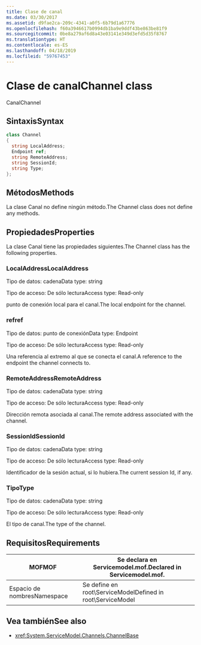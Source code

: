 ```yaml
---
title: Clase de canal
ms.date: 03/30/2017
ms.assetid: d9fae2ca-209c-4341-a0f5-6b79d1a67776
ms.openlocfilehash: f60a3946617b0994db1ba9e9ddf43be863be81f9
ms.sourcegitcommit: 0be8a279af6d8a43e03141e349d3efd5d35f8767
ms.translationtype: HT
ms.contentlocale: es-ES
ms.lasthandoff: 04/18/2019
ms.locfileid: "59767453"
---
```

# <a name="channel-class"></a><span data-ttu-id="93013-102">Clase de canal</span><span class="sxs-lookup"><span data-stu-id="93013-102">Channel class</span></span>
<span data-ttu-id="93013-103">Canal</span><span class="sxs-lookup"><span data-stu-id="93013-103">Channel</span></span>  
  
## <a name="syntax"></a><span data-ttu-id="93013-104">Sintaxis</span><span class="sxs-lookup"><span data-stu-id="93013-104">Syntax</span></span>  
  
```csharp
class Channel  
{  
  string LocalAddress;  
  Endpoint ref;  
  string RemoteAddress;  
  string SessionId;  
  string Type;  
};  
```  
  
## <a name="methods"></a><span data-ttu-id="93013-105">Métodos</span><span class="sxs-lookup"><span data-stu-id="93013-105">Methods</span></span>  
 <span data-ttu-id="93013-106">La clase Canal no define ningún método.</span><span class="sxs-lookup"><span data-stu-id="93013-106">The Channel class does not define any methods.</span></span>  
  
## <a name="properties"></a><span data-ttu-id="93013-107">Propiedades</span><span class="sxs-lookup"><span data-stu-id="93013-107">Properties</span></span>  
 <span data-ttu-id="93013-108">La clase Canal tiene las propiedades siguientes.</span><span class="sxs-lookup"><span data-stu-id="93013-108">The Channel class has the following properties.</span></span>  
  
### <a name="localaddress"></a><span data-ttu-id="93013-109">LocalAddress</span><span class="sxs-lookup"><span data-stu-id="93013-109">LocalAddress</span></span>  
 <span data-ttu-id="93013-110">Tipo de datos: cadena</span><span class="sxs-lookup"><span data-stu-id="93013-110">Data type: string</span></span>  
  
 <span data-ttu-id="93013-111">Tipo de acceso: De sólo lectura</span><span class="sxs-lookup"><span data-stu-id="93013-111">Access type: Read-only</span></span>  
  
 <span data-ttu-id="93013-112">punto de conexión local para el canal.</span><span class="sxs-lookup"><span data-stu-id="93013-112">The local endpoint for the channel.</span></span>  
  
### <a name="ref"></a><span data-ttu-id="93013-113">ref</span><span class="sxs-lookup"><span data-stu-id="93013-113">ref</span></span>  
 <span data-ttu-id="93013-114">Tipo de datos: punto de conexión</span><span class="sxs-lookup"><span data-stu-id="93013-114">Data type: Endpoint</span></span>  
  
 <span data-ttu-id="93013-115">Tipo de acceso: De sólo lectura</span><span class="sxs-lookup"><span data-stu-id="93013-115">Access type: Read-only</span></span>  
  
 <span data-ttu-id="93013-116">Una referencia al extremo al que se conecta el canal.</span><span class="sxs-lookup"><span data-stu-id="93013-116">A reference to the endpoint the channel connects to.</span></span>  
  
### <a name="remoteaddress"></a><span data-ttu-id="93013-117">RemoteAddress</span><span class="sxs-lookup"><span data-stu-id="93013-117">RemoteAddress</span></span>  
 <span data-ttu-id="93013-118">Tipo de datos: cadena</span><span class="sxs-lookup"><span data-stu-id="93013-118">Data type: string</span></span>  
  
 <span data-ttu-id="93013-119">Tipo de acceso: De sólo lectura</span><span class="sxs-lookup"><span data-stu-id="93013-119">Access type: Read-only</span></span>  
  
 <span data-ttu-id="93013-120">Dirección remota asociada al canal.</span><span class="sxs-lookup"><span data-stu-id="93013-120">The remote address associated with the channel.</span></span>  
  
### <a name="sessionid"></a><span data-ttu-id="93013-121">SessionId</span><span class="sxs-lookup"><span data-stu-id="93013-121">SessionId</span></span>  
 <span data-ttu-id="93013-122">Tipo de datos: cadena</span><span class="sxs-lookup"><span data-stu-id="93013-122">Data type: string</span></span>  
  
 <span data-ttu-id="93013-123">Tipo de acceso: De sólo lectura</span><span class="sxs-lookup"><span data-stu-id="93013-123">Access type: Read-only</span></span>  
  
 <span data-ttu-id="93013-124">Identificador de la sesión actual, si lo hubiera.</span><span class="sxs-lookup"><span data-stu-id="93013-124">The current session Id, if any.</span></span>  
  
### <a name="type"></a><span data-ttu-id="93013-125">Tipo</span><span class="sxs-lookup"><span data-stu-id="93013-125">Type</span></span>  
 <span data-ttu-id="93013-126">Tipo de datos: cadena</span><span class="sxs-lookup"><span data-stu-id="93013-126">Data type: string</span></span>  
  
 <span data-ttu-id="93013-127">Tipo de acceso: De sólo lectura</span><span class="sxs-lookup"><span data-stu-id="93013-127">Access type: Read-only</span></span>  
  
 <span data-ttu-id="93013-128">El tipo de canal.</span><span class="sxs-lookup"><span data-stu-id="93013-128">The type of the channel.</span></span>  
  
## <a name="requirements"></a><span data-ttu-id="93013-129">Requisitos</span><span class="sxs-lookup"><span data-stu-id="93013-129">Requirements</span></span>  
  
|<span data-ttu-id="93013-130">MOF</span><span class="sxs-lookup"><span data-stu-id="93013-130">MOF</span></span>|<span data-ttu-id="93013-131">Se declara en Servicemodel.mof.</span><span class="sxs-lookup"><span data-stu-id="93013-131">Declared in Servicemodel.mof.</span></span>|  
|---------|-----------------------------------|  
|<span data-ttu-id="93013-132">Espacio de nombres</span><span class="sxs-lookup"><span data-stu-id="93013-132">Namespace</span></span>|<span data-ttu-id="93013-133">Se define en root\ServiceModel</span><span class="sxs-lookup"><span data-stu-id="93013-133">Defined in root\ServiceModel</span></span>|  
  
## <a name="see-also"></a><span data-ttu-id="93013-134">Vea también</span><span class="sxs-lookup"><span data-stu-id="93013-134">See also</span></span>

- <xref:System.ServiceModel.Channels.ChannelBase>
